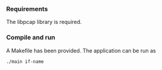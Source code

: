 ### Requirements
The libpcap library is required.

### Compile and run
A Makefile has been provided. The application can be run as

```./main if-name```